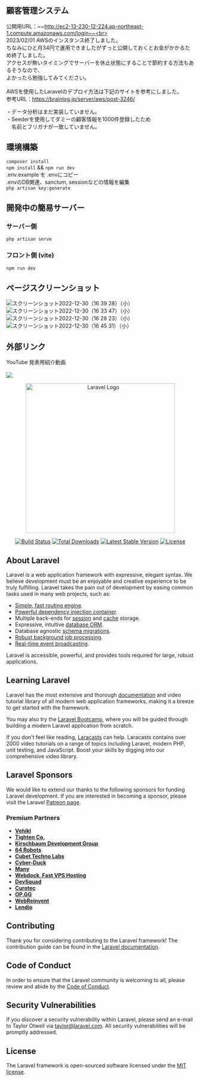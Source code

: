 ## 顧客管理システム
公開用URL：~~http://ec2-13-230-12-224.ap-northeast-1.compute.amazonaws.com/login~~<br>
<br>
2023/02/01 AWSのインスタンス終了しました。<br>
ちなみにひと月34円で運用できましたがずっと公開しておくとお金がかかるため終了しました。<br>
アクセスが無いタイミングでサーバーを休止状態にすることで節約する方法もあるそうなので、<br>
よかったら勉強してみてください。<br>
<br>
AWSを使用したLaravelのデプロイ方法は下記のサイトを参考にしました。<br>
参考URL：https://brainlog.jp/server/aws/post-3246/<br>

・データ分析はまだ実装していません。<br>
・Seederを使用してダミーの顧客情報を1000件登録したため<br>
　名前とフリガナが一致していません。<br>

## 環境構築
`composer install`<br>
`npm install` && `npm run dev`<br>
.env.example を .envにコピー<br>
.envのDB関連、sanctum, sessionなどの情報を編集<br>
`php artisan key:generate`<br>

## 開発中の簡易サーバー
### サーバー側<br>
`php artisan serve`<br>
### フロント側 (vite)<br>
`npm run dev`<br>

## ページスクリーンショット
![スクリーンショット2022-12-30（16 39 28）（小）](https://user-images.githubusercontent.com/95268598/210046345-53d833d6-4d45-4f0b-a0ad-a51bd5e33759.jpeg)
![スクリーンショット2022-12-30（16 33 47）（小）](https://user-images.githubusercontent.com/95268598/210045887-7ce6f04b-6780-4e66-9db8-6974f3ce930f.jpeg)
![スクリーンショット2022-12-30（16 28 23）（小）](https://user-images.githubusercontent.com/95268598/210045685-70b06d11-d836-4467-9e94-f87e07331d14.jpeg)
![スクリーンショット2022-12-30（16 45 31）（小）](https://user-images.githubusercontent.com/95268598/210046834-c473b3a4-84b5-49ad-8c65-30128102020b.jpeg)

## 外部リンク
YouTube 発表用紹介動画<br><br>
[![](https://img.youtube.com/vi/Q2AjwtY5IEY/0.jpg)](https://www.youtube.com/watch?v=Q2AjwtY5IEY)

<p align="center"><a href="https://laravel.com" target="_blank"><img src="https://raw.githubusercontent.com/laravel/art/master/logo-lockup/5%20SVG/2%20CMYK/1%20Full%20Color/laravel-logolockup-cmyk-red.svg" width="400" alt="Laravel Logo"></a></p>

<p align="center">
<a href="https://travis-ci.org/laravel/framework"><img src="https://travis-ci.org/laravel/framework.svg" alt="Build Status"></a>
<a href="https://packagist.org/packages/laravel/framework"><img src="https://img.shields.io/packagist/dt/laravel/framework" alt="Total Downloads"></a>
<a href="https://packagist.org/packages/laravel/framework"><img src="https://img.shields.io/packagist/v/laravel/framework" alt="Latest Stable Version"></a>
<a href="https://packagist.org/packages/laravel/framework"><img src="https://img.shields.io/packagist/l/laravel/framework" alt="License"></a>
</p>

## About Laravel

Laravel is a web application framework with expressive, elegant syntax. We believe development must be an enjoyable and creative experience to be truly fulfilling. Laravel takes the pain out of development by easing common tasks used in many web projects, such as:

- [Simple, fast routing engine](https://laravel.com/docs/routing).
- [Powerful dependency injection container](https://laravel.com/docs/container).
- Multiple back-ends for [session](https://laravel.com/docs/session) and [cache](https://laravel.com/docs/cache) storage.
- Expressive, intuitive [database ORM](https://laravel.com/docs/eloquent).
- Database agnostic [schema migrations](https://laravel.com/docs/migrations).
- [Robust background job processing](https://laravel.com/docs/queues).
- [Real-time event broadcasting](https://laravel.com/docs/broadcasting).

Laravel is accessible, powerful, and provides tools required for large, robust applications.

## Learning Laravel

Laravel has the most extensive and thorough [documentation](https://laravel.com/docs) and video tutorial library of all modern web application frameworks, making it a breeze to get started with the framework.

You may also try the [Laravel Bootcamp](https://bootcamp.laravel.com), where you will be guided through building a modern Laravel application from scratch.

If you don't feel like reading, [Laracasts](https://laracasts.com) can help. Laracasts contains over 2000 video tutorials on a range of topics including Laravel, modern PHP, unit testing, and JavaScript. Boost your skills by digging into our comprehensive video library.

## Laravel Sponsors

We would like to extend our thanks to the following sponsors for funding Laravel development. If you are interested in becoming a sponsor, please visit the Laravel [Patreon page](https://patreon.com/taylorotwell).

### Premium Partners

- **[Vehikl](https://vehikl.com/)**
- **[Tighten Co.](https://tighten.co)**
- **[Kirschbaum Development Group](https://kirschbaumdevelopment.com)**
- **[64 Robots](https://64robots.com)**
- **[Cubet Techno Labs](https://cubettech.com)**
- **[Cyber-Duck](https://cyber-duck.co.uk)**
- **[Many](https://www.many.co.uk)**
- **[Webdock, Fast VPS Hosting](https://www.webdock.io/en)**
- **[DevSquad](https://devsquad.com)**
- **[Curotec](https://www.curotec.com/services/technologies/laravel/)**
- **[OP.GG](https://op.gg)**
- **[WebReinvent](https://webreinvent.com/?utm_source=laravel&utm_medium=github&utm_campaign=patreon-sponsors)**
- **[Lendio](https://lendio.com)**

## Contributing

Thank you for considering contributing to the Laravel framework! The contribution guide can be found in the [Laravel documentation](https://laravel.com/docs/contributions).

## Code of Conduct

In order to ensure that the Laravel community is welcoming to all, please review and abide by the [Code of Conduct](https://laravel.com/docs/contributions#code-of-conduct).

## Security Vulnerabilities

If you discover a security vulnerability within Laravel, please send an e-mail to Taylor Otwell via [taylor@laravel.com](mailto:taylor@laravel.com). All security vulnerabilities will be promptly addressed.

## License

The Laravel framework is open-sourced software licensed under the [MIT license](https://opensource.org/licenses/MIT).
